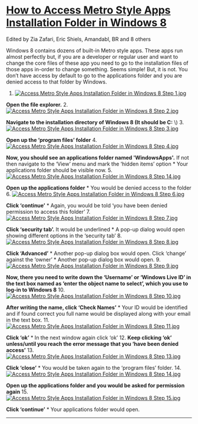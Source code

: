 # [How to Access Metro Style Apps Installation Folder in Windows 8](http://www.wikihow.com/Access-Metro-Style-Apps-Installation-Folder-in-Windows-8)



Edited by Zia Zafari, Eric Shiels, Amandabl, BR and 8 others

Windows 8 contains dozens of built-in Metro style apps. These apps run almost perfectly but, if you are a developer or regular user and want to change the core files of these app you need to go to the installation files of those apps in-order to change something. Seems simple! But, it is not. You don’t have access by default to go to the applications folder and you are denied access to that folder by Windows.

  1. [![Access Metro Style Apps Installation Folder in Windows 8 Step 1.jpg](http://pad1.whstatic.com/images/thumb/9/9b/Access-Metro-Style-Apps-Installation-Folder-in-Windows-8-Step-1.jpg/670px-Access-Metro-Style-Apps-Installation-Folder-in-Windows-8-Step-1.jpg)](http://www.wikihow.com/Image:Access-Metro-Style-Apps-Installation-Folder-in-Windows-8-Step-1.jpg)

 **Open the file explorer.**
  2. [![Access Metro Style Apps Installation Folder in Windows 8 Step 2.jpg](http://pad2.whstatic.com/images/thumb/8/80/Access-Metro-Style-Apps-Installation-Folder-in-Windows-8-Step-2.jpg/670px-Access-Metro-Style-Apps-Installation-Folder-in-Windows-8-Step-2.jpg)](http://www.wikihow.com/Image:Access-Metro-Style-Apps-Installation-Folder-in-Windows-8-Step-2.jpg)

 **Navigate to the installation directory of Windows 8 (It should be C:** \\)
  3. [![Access Metro Style Apps Installation Folder in Windows 8 Step 3.jpg](http://pad1.whstatic.com/images/thumb/d/df/Access-Metro-Style-Apps-Installation-Folder-in-Windows-8-Step-3.jpg/670px-Access-Metro-Style-Apps-Installation-Folder-in-Windows-8-Step-3.jpg)](http://www.wikihow.com/Image:Access-Metro-Style-Apps-Installation-Folder-in-Windows-8-Step-3.jpg)

 **Open up the ‘program files’ folder**
  4. [![Access Metro Style Apps Installation Folder in Windows 8 Step 4.jpg](http://pad2.whstatic.com/images/thumb/7/7b/Access-Metro-Style-Apps-Installation-Folder-in-Windows-8-Step-4.jpg/670px-Access-Metro-Style-Apps-Installation-Folder-in-Windows-8-Step-4.jpg)](http://www.wikihow.com/Image:Access-Metro-Style-Apps-Installation-Folder-in-Windows-8-Step-4.jpg)

 **Now, you should see an applications folder named 'WindowsApps'.** If not then navigate to the ‘View’ menu and mark the ‘hidden items’ option
    * Your applications folder should be visible now.
  5. [![Access Metro Style Apps Installation Folder in Windows 8 Step 14.jpg](http://pad3.whstatic.com/images/thumb/9/95/Access-Metro-Style-Apps-Installation-Folder-in-Windows-8-Step-14.jpg/670px-Access-Metro-Style-Apps-Installation-Folder-in-Windows-8-Step-14.jpg)](http://www.wikihow.com/Image:Access-Metro-Style-Apps-Installation-Folder-in-Windows-8-Step-14.jpg)

 **Open up the applications folder**
    * You would be denied access to the folder
  6. [![Access Metro Style Apps Installation Folder in Windows 8 Step 6.jpg](http://pad3.whstatic.com/images/thumb/d/db/Access-Metro-Style-Apps-Installation-Folder-in-Windows-8-Step-6.jpg/670px-Access-Metro-Style-Apps-Installation-Folder-in-Windows-8-Step-6.jpg)](http://www.wikihow.com/Image:Access-Metro-Style-Apps-Installation-Folder-in-Windows-8-Step-6.jpg)

 **Click ‘continue’**
    * Again, you would be told ‘you have been denied permission to access this folder’
  7. [![Access Metro Style Apps Installation Folder in Windows 8 Step 7.jpg](http://pad1.whstatic.com/images/thumb/6/61/Access-Metro-Style-Apps-Installation-Folder-in-Windows-8-Step-7.jpg/670px-Access-Metro-Style-Apps-Installation-Folder-in-Windows-8-Step-7.jpg)](http://www.wikihow.com/Image:Access-Metro-Style-Apps-Installation-Folder-in-Windows-8-Step-7.jpg)

 **Click ‘security tab’.** It would be underlined
    * A pop-up dialog would open showing different options in the ‘security tab’
  8. [![Access Metro Style Apps Installation Folder in Windows 8 Step 8.jpg](http://pad3.whstatic.com/images/thumb/5/51/Access-Metro-Style-Apps-Installation-Folder-in-Windows-8-Step-8.jpg/670px-Access-Metro-Style-Apps-Installation-Folder-in-Windows-8-Step-8.jpg)](http://www.wikihow.com/Image:Access-Metro-Style-Apps-Installation-Folder-in-Windows-8-Step-8.jpg)

 **Click ‘Advanced’**
    * Another pop-up dialog box would open. Click ‘change’ against the ‘owner’
    * Another pop-up dialog box would open.
  9. [![Access Metro Style Apps Installation Folder in Windows 8 Step 9.jpg](http://pad2.whstatic.com/images/thumb/9/9a/Access-Metro-Style-Apps-Installation-Folder-in-Windows-8-Step-9.jpg/670px-Access-Metro-Style-Apps-Installation-Folder-in-Windows-8-Step-9.jpg)](http://www.wikihow.com/Image:Access-Metro-Style-Apps-Installation-Folder-in-Windows-8-Step-9.jpg)

 **Now, there you need to write down the ‘Username’ or ‘Windows Live ID’ in the text box named as ‘enter the object name to select’, which you use to log-in to Windows 8**
  10. [![Access Metro Style Apps Installation Folder in Windows 8 Step 10.jpg](http://pad2.whstatic.com/images/thumb/9/90/Access-Metro-Style-Apps-Installation-Folder-in-Windows-8-Step-10.jpg/670px-Access-Metro-Style-Apps-Installation-Folder-in-Windows-8-Step-10.jpg)](http://www.wikihow.com/Image:Access-Metro-Style-Apps-Installation-Folder-in-Windows-8-Step-10.jpg)

 **After writing the name, click ‘Check Names’**
    * Your ID would be identified and if found correct you full name would be displayed along with your email in the text box.
  11. [![Access Metro Style Apps Installation Folder in Windows 8 Step 11.jpg](http://pad1.whstatic.com/images/thumb/2/20/Access-Metro-Style-Apps-Installation-Folder-in-Windows-8-Step-11.jpg/670px-Access-Metro-Style-Apps-Installation-Folder-in-Windows-8-Step-11.jpg)](http://www.wikihow.com/Image:Access-Metro-Style-Apps-Installation-Folder-in-Windows-8-Step-11.jpg)

 **Click ‘ok’**
    * In the next window again click ‘ok’
  12.  **Keep clicking ‘ok’ unless/until you reach the error message that you ‘have been denied access’**
  13. [![Access Metro Style Apps Installation Folder in Windows 8 Step 13.jpg](http://pad3.whstatic.com/images/thumb/5/58/Access-Metro-Style-Apps-Installation-Folder-in-Windows-8-Step-13.jpg/670px-Access-Metro-Style-Apps-Installation-Folder-in-Windows-8-Step-13.jpg)](http://www.wikihow.com/Image:Access-Metro-Style-Apps-Installation-Folder-in-Windows-8-Step-13.jpg)

 **Click ‘close’**
    * You would be taken again to the ‘program files’ folder.
  14. [![Access Metro Style Apps Installation Folder in Windows 8 Step 14.jpg](http://pad3.whstatic.com/images/thumb/9/95/Access-Metro-Style-Apps-Installation-Folder-in-Windows-8-Step-14.jpg/670px-Access-Metro-Style-Apps-Installation-Folder-in-Windows-8-Step-14.jpg)](http://www.wikihow.com/Image:Access-Metro-Style-Apps-Installation-Folder-in-Windows-8-Step-14.jpg)

 **Open up the applications folder and you would be asked for permission again**
  15. [![Access Metro Style Apps Installation Folder in Windows 8 Step 15.jpg](http://pad2.whstatic.com/images/thumb/3/30/Access-Metro-Style-Apps-Installation-Folder-in-Windows-8-Step-15.jpg/670px-Access-Metro-Style-Apps-Installation-Folder-in-Windows-8-Step-15.jpg)](http://www.wikihow.com/Image:Access-Metro-Style-Apps-Installation-Folder-in-Windows-8-Step-15.jpg)

 **Click ‘continue’**
    * Your applications folder would open.



---
